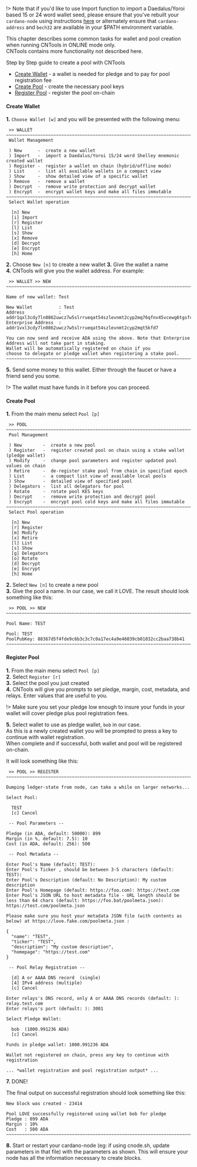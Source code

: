 !> Note that if you'd like to use Import function to import a Daedalus/Yoroi based 15 or 24 word wallet seed, please ensure that you've rebuilt your `cardano-node` using instructions [here]() or alternately ensure that `cardano-address` and `bech32` are available in your $PATH environment variable.

This chapter describes some common tasks for wallet and pool creation when running CNTools in ONLINE mode only.  
CNTools contains more functionality not described here. 

Step by Step guide to create a pool with CNTools

* [Create Wallet](#create-wallet) - a wallet is needed for pledge and to pay for pool registration fee
* [Create Pool](#create-pool) - create the necessary pool keys 
* [Register Pool](#create-pool) - register the pool on-chain


#### Create Wallet

**1.** `Choose Wallet [w]` and you will be presented with the following menu:
```
 >> WALLET
~~~~~~~~~~~~~~~~~~~~~~~~~~~~~~~~~~~~~~~~~~~~~~~~~~~~~~~~~~~~~~~~~~~~~~~~~~~~~~~~~~~~
 Wallet Management

 ) New      -  create a new wallet
 ) Import   -  import a Daedalus/Yoroi 15/24 word Shelley mnemonic created wallet
 ) Register -  register a wallet on chain (hybrid/offline mode)
 ) List     -  list all available wallets in a compact view
 ) Show     -  show detailed view of a specific wallet
 ) Remove   -  remove a wallet
 ) Decrypt  -  remove write protection and decrypt wallet
 ) Encrypt  -  encrypt wallet keys and make all files immutable
~~~~~~~~~~~~~~~~~~~~~~~~~~~~~~~~~~~~~~~~~~~~~~~~~~~~~~~~~~~~~~~~~~~~~~~~~~~~~~~~~~~~
 Select Wallet operation

  [n] New
  [i] Import
  [r] Register
  [l] List
  [s] Show
  [x] Remove
  [d] Decrypt
  [e] Encrypt
  [h] Home
```
**2.** Choose `New [n]` to create a new wallet
**3.** Give the wallet a name  
**4.** CNTools will give you the wallet address.  For example:
```
 >> WALLET >> NEW
~~~~~~~~~~~~~~~~~~~~~~~~~~~~~~~~~~~~~~~~~~~~~~~~~~~~~~~~~~~~~~~~~~~~~~~~~~~~~~~~~~~~

Name of new wallet: Test

New Wallet          : Test
Address             : addr1qxl3cdy7ln0862uwcz7w5slrrueqat54szlevnmt2cyp2mq76qfnv45vcewg6tgsfccpltkmd3ukxhgql93mmncrahsqnkk3lq
Enterprise Address  : addr1vxl3cdy7ln0862uwcz7w5slrrueqat54szlevnmt2cyp2mqt5kfd7

You can now send and receive ADA using the above. Note that Enterprise Address will not take part in staking.
Wallet will be automatically registered on chain if you
choose to delegate or pledge wallet when registering a stake pool.
~~~~~~~~~~~~~~~~~~~~~~~~~~~~~~~~~~~~~~~~~~~~~~~~~~~~~~~~~~~~~~~~~~~~~~~~~~~~~~~
```
**5.**  Send some money to this wallet. Either through the faucet or have a friend send you some.

!> The wallet must have funds in it before you can proceed.  


#### Create Pool

**1.** From the main menu select `Pool [p]`
```
 >> POOL
~~~~~~~~~~~~~~~~~~~~~~~~~~~~~~~~~~~~~~~~~~~~~~~~~~~~~~~~~~~~~~~~~~~~~~~~~~~~~~~~~~~~
 Pool Management

 ) New        -  create a new pool
 ) Register   -  register created pool on chain using a stake wallet (pledge wallet)
 ) Modify     -  change pool parameters and register updated pool values on chain
 ) Retire     -  de-register stake pool from chain in specified epoch
 ) List       -  a compact list view of available local pools
 ) Show       -  detailed view of specified pool
 ) Delegators -  list all delegators for pool
 ) Rotate     -  rotate pool KES keys
 ) Decrypt    -  remove write protection and decrypt pool
 ) Encrypt    -  encrypt pool cold keys and make all files immutable
~~~~~~~~~~~~~~~~~~~~~~~~~~~~~~~~~~~~~~~~~~~~~~~~~~~~~~~~~~~~~~~~~~~~~~~~~~~~~~~~~~~~
 Select Pool operation

  [n] New
  [r] Register
  [m] Modify
  [x] Retire
  [l] List
  [s] Show
  [g] Delegators
  [o] Rotate
  [d] Decrypt
  [e] Encrypt
  [h] Home
``` 
**2.**  Select `New [n]` to create a new pool  
**3.**  Give the pool a name. In our case, we call it LOVE.  The result should look something like this:
```
 >> POOL >> NEW
~~~~~~~~~~~~~~~~~~~~~~~~~~~~~~~~~~~~~~~~~~~~~~~~~~~~~~~~~~~~~~~~~~~~~~~~~~~~~~~~~~~~

Pool Name: TEST

Pool: TEST
PoolPubKey: 88367d5f4fde9c6b3c3c7c0a17ec4a9e46039cb01032cc2baa738b41
~~~~~~~~~~~~~~~~~~~~~~~~~~~~~~~~~~~~~~~~~~~~~~~~~~~~~~~~~~~~~~~~~~~~~~~~~~~~~~~~~~~~
```

#### Register Pool

**1.**  From the main menu select `Pool [p]`  
**2.**  Select `Register [r]`  
**3.**  Select the pool you just created  
**4.**  CNTools will give you prompts to set pledge, margin, cost, metadata, and relays. Enter values that are useful to you.  

!> Make sure you set your pledge low enough to insure your funds in your wallet will cover pledge plus pool registration fees.  

**5.**  Select wallet to use as pledge wallet, `bob` in our case.  
As this is a newly created wallet you will be prompted to press a key to continue with wallet registration.  
When complete and if successful, both wallet and pool will be registered on-chain.

It will look something like this:
```
 >> POOL >> REGISTER
~~~~~~~~~~~~~~~~~~~~~~~~~~~~~~~~~~~~~~~~~~~~~~~~~~~~~~~~~~~~~~~~~~~~~~~~~~~~~~~~~~~~

Dumping ledger-state from node, can take a while on larger networks...

Select Pool:

  TEST
  [c] Cancel

 -- Pool Parameters --

Pledge (in ADA, default: 50000): 899
Margin (in %, default: 7.5): 10
Cost (in ADA, default: 256): 500

 -- Pool Metadata --

Enter Pool's Name (default: TEST):
Enter Pool's Ticker , should be between 3-5 characters (default: TEST):
Enter Pool's Description (default: No Description): My custom description
Enter Pool's Homepage (default: https://foo.com): https://test.com
Enter Pool's JSON URL to host metadata file - URL length should be less than 64 chars (default: https://foo.bat/poolmeta.json): https://test.com/poolmeta.json

Please make sure you host your metadata JSON file (with contents as below) at https://love.fake.com/poolmeta.json :

{
  "name": "TEST",
  "ticker": "TEST",
  "description": "My custom description",
  "homepage": "https://test.com"
}

 -- Pool Relay Registration --

  [d] A or AAAA DNS record  (single)
  [4] IPv4 address (multiple)
  [c] Cancel

Enter relays's DNS record, only A or AAAA DNS records (default: ): relay.test.com
Enter relays's port (default: ): 3001

Select Pledge Wallet:

  bob  (1000.991236 ADA)
  [c] Cancel

Funds in pledge wallet: 1000.991236 ADA

Wallet not registered on chain, press any key to continue with registration

... *wallet registration and pool registration output* ... 
```
**7.**  DONE!  

The final output on successful registration should look something like this:
```
New block was created - 23414

Pool LOVE successfully registered using wallet bob for pledge
Pledge : 899 ADA
Margin : 10%
Cost   : 500 ADA
~~~~~~~~~~~~~~~~~~~~~~~~~~~~~~~~~~~~~~~~~~~~~~~~~~~~~~~~~~~~~~~~~~~~~~~~~~~~~~~
```


**8.**  Start or restart your cardano-node (eg: if using cnode.sh, update parameters in that file) with the parameters as shown.  This will ensure your node has all the information necessary to create blocks.


